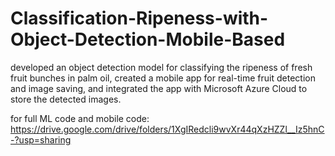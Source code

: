 # Classification-Ripeness-with-Object-Detection-Mobile-Based
developed an object detection model for classifying the ripeness of fresh fruit bunches in palm oil, created a mobile app for real-time fruit detection and image saving, and integrated the app with Microsoft Azure Cloud to store the detected images.


for full ML code and mobile code: https://drive.google.com/drive/folders/1XgIRedcli9wvXr44qXzHZZl__Iz5hnC-?usp=sharing
